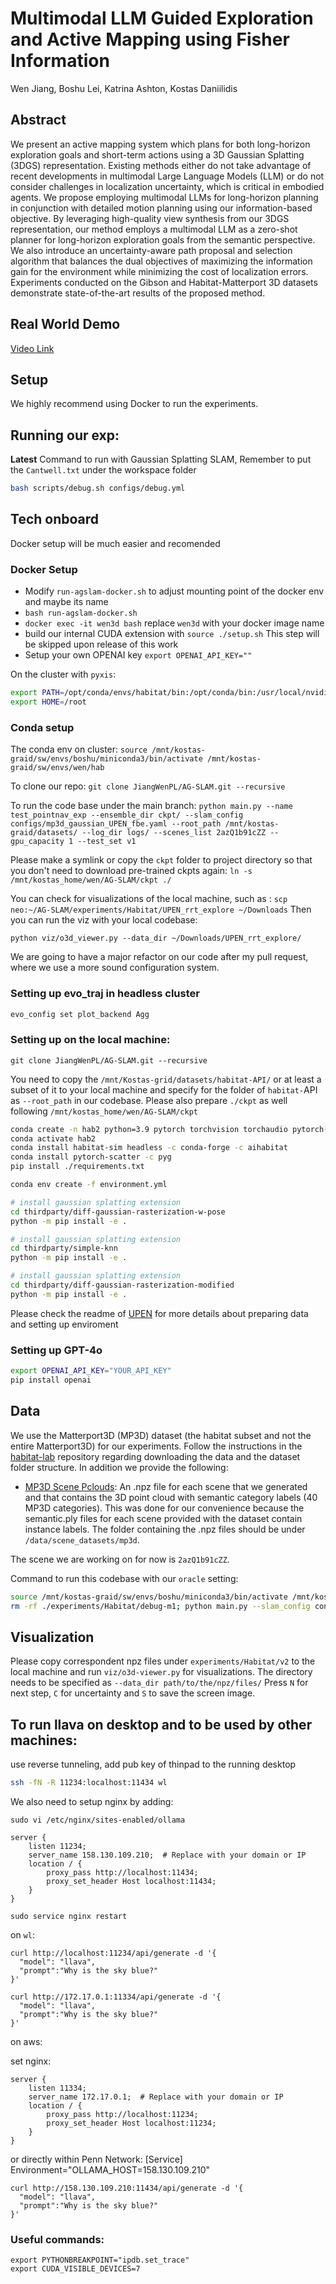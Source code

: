 # Multimodal LLM Guided Exploration and Active Mapping using Fisher Information

Wen Jiang, Boshu Lei, Katrina Ashton, Kostas Daniilidis

## Abstract 

We present an active mapping system which plans for both long-horizon exploration goals and short-term actions using a 3D Gaussian Splatting (3DGS) representation. Existing methods either do not take advantage of recent developments in multimodal Large Language Models (LLM) or do not consider challenges in localization uncertainty, which is critical in embodied agents. We propose employing multimodal LLMs for long-horizon planning in conjunction with detailed motion planning using our information-based objective. By leveraging high-quality view synthesis from our 3DGS representation, our method employs a multimodal LLM as a zero-shot planner for long-horizon exploration goals from the semantic perspective. We also introduce an uncertainty-aware path proposal and selection algorithm that balances the dual objectives of maximizing the information gain for the environment while minimizing the cost of localization errors. Experiments conducted on the Gibson and Habitat-Matterport 3D datasets demonstrate state-of-the-art results of the proposed method.

## Real World Demo 

[Video Link](https://drive.google.com/file/d/1WP74zbzK2OakPPuDxZGo8tyN-iIB9LIP/view?usp=sharing)

## Setup 

We highly recommend using Docker to run the experiments.

## Running our exp:

**Latest** Command to run with Gaussian Splatting SLAM, Remember to put the `Cantwell.txt` under the workspace folder

```bash
bash scripts/debug.sh configs/debug.yml
```

## Tech onboard
Docker setup will be much easier and recomended

### Docker Setup
- Modify `run-agslam-docker.sh` to adjust mounting point of the docker env and maybe its name
- `bash run-agslam-docker.sh`
- `docker exec -it wen3d bash` replace `wen3d` with your docker image name
- build our internal CUDA extension with `source ./setup.sh` This step will be skipped upon release of this work
- Setup your own OPENAI key `export OPENAI_API_KEY=""`

On the cluster with `pyxis`:

```bash
export PATH=/opt/conda/envs/habitat/bin:/opt/conda/bin:/usr/local/nvidia/bin:/usr/local/cuda/bin:/usr/local/sbin:/usr/local/bin:/usr/sbin:/usr/bin:/sbin:/bin
export HOME=/root
```


### Conda setup
The conda env on cluster:
`source /mnt/kostas-graid/sw/envs/boshu/miniconda3/bin/activate /mnt/kostas-graid/sw/envs/wen/hab`

To clone our repo:
`git clone JiangWenPL/AG-SLAM.git --recursive`

To run the code base under the main branch:
`python main.py --name test_pointnav_exp --ensemble_dir ckpt/ --slam_config configs/mp3d_gaussian_UPEN_fbe.yaml --root_path /mnt/kostas-graid/datasets/ --log_dir logs/ --scenes_list 2azQ1b91cZZ --gpu_capacity 1 --test_set v1`

Please make a symlink or copy the `ckpt` folder to project directory so that you don't need to download pre-trained ckpts again: 
`ln -s /mnt/kostas_home/wen/AG-SLAM/ckpt ./`  

You can check for visualizations of the local machine, such as :
`scp neo:~/AG-SLAM/experiments/Habitat/UPEN_rrt_explore ~/Downloads` 
Then you can run the viz with your local codebase:

`python viz/o3d_viewer.py --data_dir ~/Downloads/UPEN_rrt_explore/`

We are going to have a major refactor on our code after my pull request, where we use a more sound configuration system.

### Setting up evo_traj in headless cluster

```bash
evo_config set plot_backend Agg
```

### Setting up on the local machine:

`git clone JiangWenPL/AG-SLAM.git --recursive`

You need to copy the `/mnt/Kostas-grid/datasets/habitat-API/` or at least a subset of it to your local machine and specify for the folder of `habitat-`API as `--root_path` in our codebase.
Please also prepare `./ckpt` as well following `/mnt/kostas_home/wen/AG-SLAM/ckpt`

```bash
conda create -n hab2 python=3.9 pytorch torchvision torchaudio pytorch-cuda=11.8 -c pytorch -c nvidia
conda activate hab2
conda install habitat-sim headless -c conda-forge -c aihabitat
conda install pytorch-scatter -c pyg
pip install ./requirements.txt
```


```bash
conda env create -f environment.yml

# install gaussian splatting extension
cd thirdparty/diff-gaussian-rasterization-w-pose
python -m pip install -e .

# install gaussian splatting extension
cd thirdparty/simple-knn
python -m pip install -e .

# install gaussian splatting extension
cd thirdparty/diff-gaussian-rasterization-modified
python -m pip install -e .
```

Please check the readme of [UPEN](README_UPEN.md) for more details about preparing data and setting up enviroment

### Setting up GPT-4o

```bash
export OPENAI_API_KEY="YOUR_API_KEY"
pip install openai
```

## Data
We use the Matterport3D (MP3D) dataset (the habitat subset and not the entire Matterport3D) for our experiments. Follow the instructions in the [habitat-lab](https://github.com/facebookresearch/habitat-lab) repository regarding downloading the data and the dataset folder structure. In addition we provide the following:

- [MP3D Scene Pclouds](https://drive.google.com/file/d/1u4SKEYs4L5RnyXrIX-faXGU1jc16CTkJ/view): An .npz file for each scene that we generated and that contains the 3D point cloud with semantic category labels (40 MP3D categories). This was done for our convenience because the semantic.ply files for each scene provided with the dataset contain instance labels. The folder containing the .npz files should be under `/data/scene_datasets/mp3d`.

The scene we are working on for now is `2azQ1b91cZZ`.

Command to run this codebase with our `oracle` setting:

```bash
source /mnt/kostas-graid/sw/envs/boshu/miniconda3/bin/activate /mnt/kostas-graid/sw/envs/wen/hab
rm -rf ./experiments/Habitat/debug-m1; python main.py --slam_config configs/oracle.yml --ensemble_dir ckpt/ --root_path /mnt/kostas-graid/datasets/ --log_dir logs/ --scenes_list 2azQ1b91cZZ --gpu_capacity 1 --with_rrt_planning --test_set v1
```

## Visualization

Please copy correspondent npz files under `experiments/Habitat/v2` to the local machine and run `viz/o3d-viewer.py` for visualizations.
The directory needs to be specified as `--data_dir path/to/the/npz/files/`
Press `N` for next step, `C` for uncertainty and `S` to save the screen image.

## To run llava on desktop and to be used by other machines:
use reverse tunneling, add pub key of thinpad to the running desktop

```bash
ssh -fN -R 11234:localhost:11434 wl
```

We also need to setup nginx  by adding:

```
sudo vi /etc/nginx/sites-enabled/ollama

server {
    listen 11234;
    server_name 158.130.109.210;  # Replace with your domain or IP
    location / {
        proxy_pass http://localhost:11434;
        proxy_set_header Host localhost:11434;
    }
}

sudo service nginx restart
```

on `wl`:
```
curl http://localhost:11234/api/generate -d '{
  "model": "llava",
  "prompt":"Why is the sky blue?"
}'

curl http://172.17.0.1:11334/api/generate -d '{
  "model": "llava",
  "prompt":"Why is the sky blue?"
}'
```

on aws:

set nginx:
```
server {
    listen 11334;
    server_name 172.17.0.1;  # Replace with your domain or IP
    location / {
        proxy_pass http://localhost:11234;
        proxy_set_header Host localhost:11234;
    }
}
```

or directly within Penn Network:
[Service]
Environment="OLLAMA_HOST=158.130.109.210"

```
curl http://158.130.109.210:11434/api/generate -d '{
  "model": "llava",
  "prompt":"Why is the sky blue?"
}'
```

### Useful commands:

```
export PYTHONBREAKPOINT="ipdb.set_trace"
export CUDA_VISIBLE_DEVICES=7
```